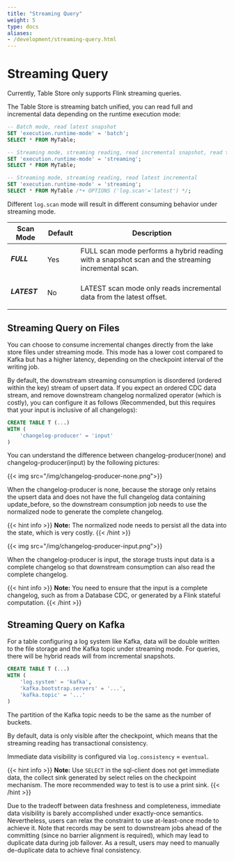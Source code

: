 ```yaml
---
title: "Streaming Query"
weight: 5
type: docs
aliases:
- /development/streaming-query.html
---
```

<!--
Licensed to the Apache Software Foundation (ASF) under one
or more contributor license agreements.  See the NOTICE file
distributed with this work for additional information
regarding copyright ownership.  The ASF licenses this file
to you under the Apache License, Version 2.0 (the
"License"); you may not use this file except in compliance
with the License.  You may obtain a copy of the License at

  http://www.apache.org/licenses/LICENSE-2.0

Unless required by applicable law or agreed to in writing,
software distributed under the License is distributed on an
"AS IS" BASIS, WITHOUT WARRANTIES OR CONDITIONS OF ANY
KIND, either express or implied.  See the License for the
specific language governing permissions and limitations
under the License.
-->

# Streaming Query

Currently, Table Store only supports Flink streaming queries.

The Table Store is streaming batch unified, you can read full
and incremental data depending on the runtime execution mode:

```sql
-- Batch mode, read latest snapshot
SET 'execution.runtime-mode' = 'batch';
SELECT * FROM MyTable;

-- Streaming mode, streaming reading, read incremental snapshot, read the snapshot first, then read the incremental
SET 'execution.runtime-mode' = 'streaming';
SELECT * FROM MyTable;

-- Streaming mode, streaming reading, read latest incremental
SET 'execution.runtime-mode' = 'streaming';
SELECT * FROM MyTable /*+ OPTIONS ('log.scan'='latest') */;
```

Different `log.scan` mode will result in different consuming behavior under streaming mode.
<table class="table table-bordered">
    <thead>
    <tr>
      <th class="text-left" style="width: 10%">Scan Mode</th>
      <th class="text-left" style="width: 5%">Default</th>
      <th class="text-left" style="width: 60%">Description</th>
    </tr>
    </thead>
    <tbody>
    <tr>
      <td><h5>FULL</h5></td>
      <td>Yes</td>
      <td>FULL scan mode performs a hybrid reading with a snapshot scan and the streaming incremental scan.</td>
    </tr>
    <tr>
      <td><h5>LATEST</h5></td>
      <td>No</td>
      <td>LATEST scan mode only reads incremental data from the latest offset.</td>
    </tr>
    </tbody>
</table>

## Streaming Query on Files

You can choose to consume incremental changes directly from the lake store files under
streaming mode. This mode has a lower cost compared to Kafka but has a higher latency,
depending on the checkpoint interval of the writing job.

By default, the downstream streaming consumption is disordered (ordered within the key)
stream of upsert data. If you expect an ordered CDC data stream, and remove downstream
changelog normalized operator (which is costly), you can configure it as follows
(Recommended, but this requires that your input is inclusive of all changelogs):

```sql
CREATE TABLE T (...)
WITH (
    'changelog-producer' = 'input'
)
```

You can understand the difference between changelog-producer(none) and changelog-producer(input) by the following pictures:

{{< img src="/img/changelog-producer-none.png">}}

When the changelog-producer is none, because the storage only retains the upsert data and
does not have the full changelog data containing update_before, so the downstream consumption job needs
to use the normalized node to generate the complete changelog.

{{< hint info >}}
__Note:__ The normalized node needs to persist all the data into the state, which is very costly.
{{< /hint >}}

{{< img src="/img/changelog-producer-input.png">}}

When the changelog-producer is input, the storage trusts input data is a complete changelog
so that downstream consumption can also read the complete changelog.

{{< hint info >}}
__Note:__ You need to ensure that the input is a complete changelog, such as from a Database CDC,
or generated by a Flink stateful computation.
{{< /hint >}}

## Streaming Query on Kafka

For a table configuring a log system like Kafka, data will be double written to the file
storage and the Kafka topic under streaming mode. For queries, there will be hybrid reads
will from incremental snapshots.

```sql
CREATE TABLE T (...)
WITH (
    'log.system' = 'kafka',
    'kafka.bootstrap.servers' = '...',
    'kafka.topic' = '...'
)
```
The partition of the Kafka topic needs to be the same as the number of buckets.

By default, data is only visible after the checkpoint, which means
that the streaming reading has transactional consistency.

Immediate data visibility is configured via
`log.consistency` = `eventual`.

{{< hint info >}}
__Note:__ Use `SELECT` in the sql-client does not get immediate data, the collect sink generated by select relies
on the checkpoint mechanism. The more recommended way to test is to use a print sink.
{{< /hint >}}

Due to the tradeoff between data freshness and completeness, immediate data visibility is barely
accomplished under exactly-once semantics. Nevertheless, users can relax the constraint to use
at-least-once mode to achieve it. Note that records may be sent to downstream jobs ahead of the committing
(since no barrier alignment is required), which may lead to duplicate data during job failover. As a result,
users may need to manually de-duplicate data to achieve final consistency.
